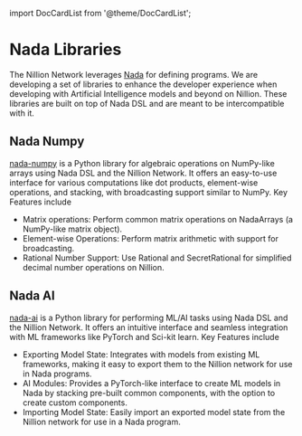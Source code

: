 import DocCardList from '@theme/DocCardList';

# Nada Libraries

The Nillion Network leverages [Nada](/nada-lang) for defining programs. We are developing a set of libraries to enhance the developer experience when developing with Artificial Intelligence models and beyond on Nillion. These libraries are built on top of Nada DSL and are meant to be intercompatible with it.

## Nada Numpy

[nada-numpy](/nada-numpy-introduction) is a Python library for algebraic operations on NumPy-like arrays using Nada DSL and the Nillion Network. It offers an easy-to-use interface for various computations like dot products, element-wise operations, and stacking, with broadcasting support similar to NumPy. Key Features include

- Matrix operations: Perform common matrix operations on NadaArrays (a NumPy-like matrix object).
- Element-wise Operations: Perform matrix arithmetic with support for broadcasting.
- Rational Number Support: Use Rational and SecretRational for simplified decimal number operations on Nillion.

## Nada AI

[nada-ai](/nada-ai-introduction) is a Python library for performing ML/AI tasks using Nada DSL and the Nillion Network. It offers an intuitive interface and seamless integration with ML frameworks like PyTorch and Sci-kit learn. Key Features include

- Exporting Model State: Integrates with models from existing ML frameworks, making it easy to export them to the Nillion network for use in Nada programs.
- AI Modules: Provides a PyTorch-like interface to create ML models in Nada by stacking pre-built common components, with the option to create custom components.
- Importing Model State: Easily import an exported model state from the Nillion network for use in a Nada program.

<DocCardList />

